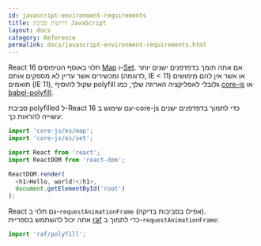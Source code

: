 ```yaml
---
id: javascript-environment-requirements
title: דרישות סביבת JavaScript
layout: docs
category: Reference
permalink: docs/javascript-environment-requirements.html
---
```


React 16 תלוי באוסף הטיפוסים [Map](https://developer.mozilla.org/en-US/docs/Web/JavaScript/Reference/Global_Objects/Map) ו-[Set](https://developer.mozilla.org/en-US/docs/Web/JavaScript/Reference/Global_Objects/Set). אם אתה תומך בדפדפנים ישנים יותר ומכשירים אשר עדיין לא מספקים אותם (לדוגמה, IE < 11) או אשר אין להם מימושים תואמים (IE 11), שקול להוסיף polyfill גלובלי לאפליקציה הארוזה שלך, כמו [core-js](https://github.com/zloirock/core-js) או [babel-polyfill](https://babeljs.io/docs/usage/polyfill/).

סביבת polyfilled ל-React 16 עם שימוש ב-core-js כדי לתמוך בדפדפנים ישנים עשוייה להראות כך:

```js
import 'core-js/es/map';
import 'core-js/es/set';

import React from 'react';
import ReactDOM from 'react-dom';

ReactDOM.render(
  <h1>Hello, world!</h1>,
  document.getElementById('root')
);
```

React גם תלוי ב-`requestAnimationFrame` (אפילו בסביבות בדיקה).  
אתה יכול להשתמש בספריית [raf](https://www.npmjs.com/package/raf) כדי לתמוך ב-`requestAnimationFrame`:

```js
import 'raf/polyfill';
```
